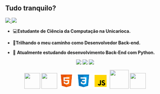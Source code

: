 ## Tudo tranquilo?

<div>
   <a href="https://github.com/Rhuan-Gonzaga">
      <img height="150em" src="https://github-readme-stats.vercel.app/api?username=Rhuan-Gonzaga&show_icons=true&theme=dark&include_all_commits=true&count_private=true"/>
      <img height="150em" src="https://github-readme-stats.vercel.app/api/top-langs/?username=Rhuan-Gonzaga&layout=compact&langs_count=7&theme=dark"/>
   </a>
</div>
  
 - 💻<strong>Estudante de Ciência da Computação na Unicarioca.</strong>
 
 - 👨<strong>Trilhando o meu caminho como Desenvolvedor Back-end.</strong>

 - 📖 <strong>Atualmente estudando desenvolvimento Back-End com Python.</strong>
         
 
<p align="center">
  <a href="https://www.linkedin.com/in/rhuan-gonzaga-0127381a4/" target="_blank"><img src="https://img.shields.io/badge/-LinkedIn-%230077B5?style=for-the-badge&logo=linkedin&logoColor=white" target="_blank"></a>
  <a href = "mailto: rhuuancontato@gmail.com"><img src="https://img.shields.io/badge/-Gmail-%23333?style=for-the-badge&logo=gmail&logoColor=white" target="_blank"></a>
  <a href="https://www.instagram.com/rhuann22/" target="_blank"><img src="https://img.shields.io/badge/-Instagram-%23E4405F?style=for-the-badge&logo=instagram&logoColor=white" target="_blank"></a> 
</p>

<div  align="center">
     <img src="https://cdn.jsdelivr.net/gh/devicons/devicon/icons/python/python-original.svg" height="50px"  width="50px" />
     <img src=https://icongr.am/devicon/django-plain.svg?size=128&color=2c9118 height="50px"  width="50px"/>
     <img src="https://github.com/Rhuan-Gonzaga/JogaDaVelha/blob/main/logo/html.png" height="50px"  width="50px">
     <img src="https://github.com/Rhuan-Gonzaga/JogaDaVelha/blob/main/logo/css.png" height="50px" width="50px"> 
     <img src="https://github.com/Rhuan-Gonzaga/JogaDaVelha/blob/main/logo/javascript.png" height="50px"  width="50px">
     <img src="https://cdn.jsdelivr.net/gh/devicons/devicon/icons/nodejs/nodejs-original-wordmark.svg" height="60px"  width="60px" />
     <img src="https://cdn.jsdelivr.net/gh/devicons/devicon/icons/react/react-original.svg" height="50px"  width="50px" />
  

    
</div>
 
